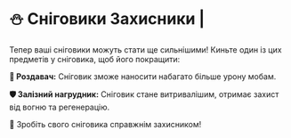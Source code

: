 # ⛄ Сніговики Захисники |

Тепер ваші сніговики можуть стати ще сильнішими! Киньте один із цих предметів у сніговика, щоб його покращити:

**🎯 Роздавач:** Сніговик зможе наносити набагато більше урону мобам.

**🛡 Залізний нагрудник:** Сніговик стане витривалішим, отримає захист від вогню та регенерацію.

🔨 Зробіть свого сніговика справжнім захисником!
